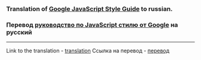 ### Translation of [Google JavaScript Style Guide](https://google.github.io/styleguide/jsguide.html) to russian.
### Перевод [руководство по JavaScript стилю от Google](https://google.github.io/styleguide/jsguide.html) на русский

---

Link to the translation - [translation](https://rostislavdugin.github.io/styleguide/jsguide.html)
Ссылка на перевод - [перевод](https://rostislavdugin.github.io/styleguide/jsguide.html)
